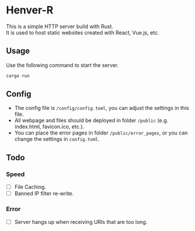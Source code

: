 # Henver-R

This is a simple HTTP server build with Rust.<br />
It is used to host static websites created with React, Vue.js, etc.

## Usage

Use the following command to start the server.

```sh
cargo run
```

## Config

- The config file is `/config/config.toml`, you can adjust the settings in this file.
- All webpage and files should be deployed in folder `/public` (e.g. index.html, favicon.ico, etc.).
- You can place the error pages in folder `/public/error_pages`, or you can change the settings in `config.toml`.

## Todo

### Speed

- [ ] File Caching.
- [ ] Banned IP filter re-write.

### Error

- [ ] Server hangs up when receiving URIs that are too long.